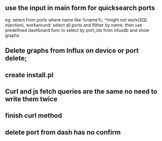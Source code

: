 ## use the input in main form for quicksearch ports
 eg: select from ports where name like %name%;
 ^!might not work(SQL injection), workaround: select all ports and filther by name;
 then use predefined dashboard func to select by port_ids from inluxdb and show graphs

## Delete graphs from Influx on device or port delete;

## create install.pl 

## Curl and js fetch queries are the same no need to write them twice

## finish curl method

## delete port from dash has no confirm

## 
